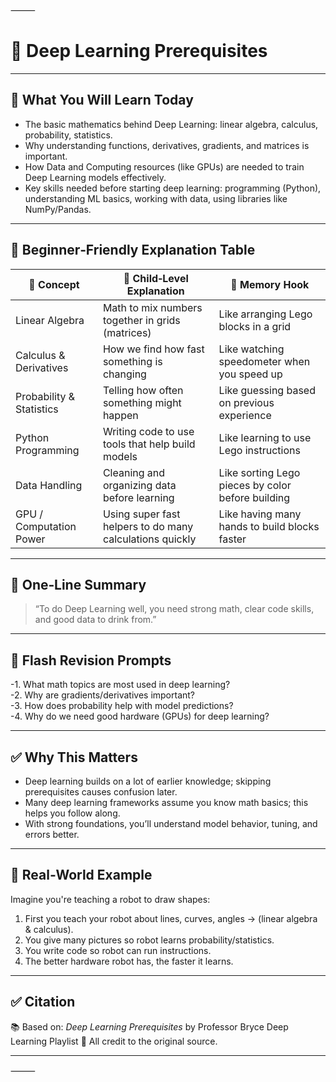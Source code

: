 ⸻

# 📗 Deep Learning Prerequisites

---

## 📌 What You Will Learn Today

- The basic mathematics behind Deep Learning: linear algebra, calculus, probability, statistics.  
- Why understanding functions, derivatives, gradients, and matrices is important.  
- How Data and Computing resources (like GPUs) are needed to train Deep Learning models effectively.  
- Key skills needed before starting deep learning: programming (Python), understanding ML basics, working with data, using libraries like NumPy/Pandas.

---

## 🧒 Beginner‑Friendly Explanation Table

| 📌 Concept             | 👶 Child‑Level Explanation                                         | 🧠 Memory Hook                                  |
|------------------------|---------------------------------------------------------------------|--------------------------------------------------|
| Linear Algebra         | Math to mix numbers together in grids (matrices)                   | Like arranging Lego blocks in a grid            |
| Calculus & Derivatives | How we find how fast something is changing                         | Like watching speedometer when you speed up     |
| Probability & Statistics | Telling how often something might happen                        | Like guessing based on previous experience       |
| Python Programming     | Writing code to use tools that help build models                   | Like learning to use Lego instructions           |
| Data Handling          | Cleaning and organizing data before learning                       | Like sorting Lego pieces by color before building|
| GPU / Computation Power | Using super fast helpers to do many calculations quickly         | Like having many hands to build blocks faster    |

---

## 💬 One‑Line Summary

> “To do Deep Learning well, you need strong math, clear code skills, and good data to drink from.”

---

## 🔁 Flash Revision Prompts

-1. What math topics are most used in deep learning?  
-2. Why are gradients/derivatives important?  
-3. How does probability help with model predictions?  
-4. Why do we need good hardware (GPUs) for deep learning?

---

## ✅ Why This Matters

- Deep learning builds on a lot of earlier knowledge; skipping prerequisites causes confusion later.  
- Many deep learning frameworks assume you know math basics; this helps you follow along.  
- With strong foundations, you’ll understand model behavior, tuning, and errors better.

---

## 🔎 Real‑World Example

Imagine you're teaching a robot to draw shapes:

1. First you teach your robot about lines, curves, angles → (linear algebra & calculus).  
2. You give many pictures so robot learns probability/statistics.  
3. You write code so robot can run instructions.  
4. The better hardware robot has, the faster it learns.

---

## ✅ Citation

📚 Based on: *Deep Learning Prerequisites* by Professor Bryce Deep Learning Playlist
🧠 All credit to the original source.  

---


⸻
